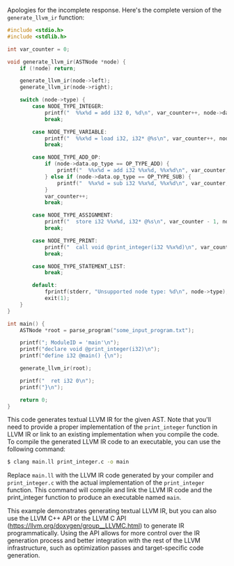 Apologies for the incomplete response. Here's the complete version of the `generate_llvm_ir` function:

```c
#include <stdio.h>
#include <stdlib.h>

int var_counter = 0;

void generate_llvm_ir(ASTNode *node) {
    if (!node) return;

    generate_llvm_ir(node->left);
    generate_llvm_ir(node->right);

    switch (node->type) {
        case NODE_TYPE_INTEGER:
            printf("  %%x%d = add i32 0, %d\n", var_counter++, node->data.int_value);
            break;

        case NODE_TYPE_VARIABLE:
            printf("  %%x%d = load i32, i32* @%s\n", var_counter++, node->data.string_value);
            break;

        case NODE_TYPE_ADD_OP:
            if (node->data.op_type == OP_TYPE_ADD) {
                printf("  %%x%d = add i32 %%x%d, %%x%d\n", var_counter, var_counter - 2, var_counter - 1);
            } else if (node->data.op_type == OP_TYPE_SUB) {
                printf("  %%x%d = sub i32 %%x%d, %%x%d\n", var_counter, var_counter - 2, var_counter - 1);
            }
            var_counter++;
            break;

        case NODE_TYPE_ASSIGNMENT:
            printf("  store i32 %%x%d, i32* @%s\n", var_counter - 1, node->left->data.string_value);
            break;

        case NODE_TYPE_PRINT:
            printf("  call void @print_integer(i32 %%x%d)\n", var_counter - 1);
            break;

        case NODE_TYPE_STATEMENT_LIST:
            break;

        default:
            fprintf(stderr, "Unsupported node type: %d\n", node->type);
            exit(1);
    }
}

int main() {
    ASTNode *root = parse_program("some_input_program.txt");

    printf("; ModuleID = 'main'\n");
    printf("declare void @print_integer(i32)\n");
    printf("define i32 @main() {\n");

    generate_llvm_ir(root);

    printf("  ret i32 0\n");
    printf("}\n");

    return 0;
}
```

This code generates textual LLVM IR for the given AST. Note that you'll need to provide a proper implementation of the `print_integer` function in LLVM IR or link to an existing implementation when you compile the code. To compile the generated LLVM IR code to an executable, you can use the following command:

```sh
$ clang main.ll print_integer.c -o main
```

Replace `main.ll` with the LLVM IR code generated by your compiler and `print_integer.c` with the actual implementation of the `print_integer` function. This command will compile and link the LLVM IR code and the print_integer function to produce an executable named `main`.

This example demonstrates generating textual LLVM IR, but you can also use the LLVM C++ API or the LLVM C API (https://llvm.org/doxygen/group__LLVMC.html) to generate IR programmatically. Using the API allows for more control over the IR generation process and better integration with the rest of the LLVM infrastructure, such as optimization passes and target-specific code generation.
